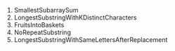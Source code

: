 1. SmallestSubarraySum
2. LongestSubstringWithKDistinctCharacters
3. FruitsIntoBaskets
4. NoRepeatSubstring
5. LongestSubstringWithSameLettersAfterReplacement